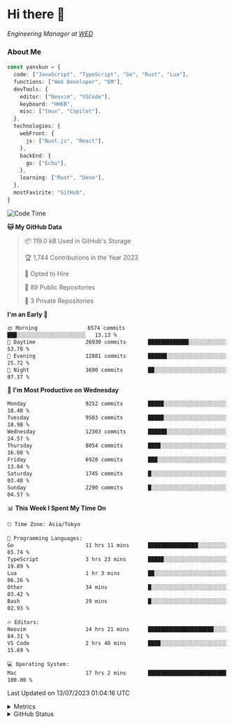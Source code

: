 # Hi there&nbsp;:wave:

<!-- ![Alt text](https://spotify-recently-played-readme.vercel.app/api?user=31kynbuubkiu3r4qh4hjuaglhfay) -->

_Engineering Manager at [WED](https://github.com/wedinc)_

### About Me

```ts
const yanskun = {
  code: ["JavaScript", "TypeScript", "Go", "Rust", "Lua"],
  functions: ["Web Developer", "EM"],
  devTools: {
    editor: ["Neovim", "VSCode"],
    keyboard: "HHKB",
    misc: ["tmux", "Copilot"],
  },
  technologies: {
    webFront: {
      js: ["Nuxt.js", "React"],
    },
    backEnd: {
      go: ["Echo"],
    },
    learning: ["Rust", "Deno"],
  },
  mostFavirite: "GitHub",
}
```

<!--START_SECTION:waka-->
![Code Time](http://img.shields.io/badge/Code%20Time-372%20hrs%2040%20mins-blue)

**🐱 My GitHub Data** 

> 📦 119.0 kB Used in GitHub's Storage 
 > 
> 🏆 1,744 Contributions in the Year 2023
 > 
> 💼 Opted to Hire
 > 
> 📜 89 Public Repositories 
 > 
> 🔑 3 Private Repositories 
 > 
**I'm an Early 🐤** 

```text
🌞 Morning                6574 commits        ███░░░░░░░░░░░░░░░░░░░░░░   13.13 % 
🌆 Daytime                26930 commits       █████████████░░░░░░░░░░░░   53.78 % 
🌃 Evening                12881 commits       ██████░░░░░░░░░░░░░░░░░░░   25.72 % 
🌙 Night                  3690 commits        ██░░░░░░░░░░░░░░░░░░░░░░░   07.37 % 
```
📅 **I'm Most Productive on Wednesday** 

```text
Monday                   9252 commits        █████░░░░░░░░░░░░░░░░░░░░   18.48 % 
Tuesday                  9503 commits        █████░░░░░░░░░░░░░░░░░░░░   18.98 % 
Wednesday                12303 commits       ██████░░░░░░░░░░░░░░░░░░░   24.57 % 
Thursday                 8054 commits        ████░░░░░░░░░░░░░░░░░░░░░   16.08 % 
Friday                   6928 commits        ███░░░░░░░░░░░░░░░░░░░░░░   13.84 % 
Saturday                 1745 commits        █░░░░░░░░░░░░░░░░░░░░░░░░   03.48 % 
Sunday                   2290 commits        █░░░░░░░░░░░░░░░░░░░░░░░░   04.57 % 
```


📊 **This Week I Spent My Time On** 

```text
🕑︎ Time Zone: Asia/Tokyo

💬 Programming Languages: 
Go                       11 hrs 11 mins      ████████████████░░░░░░░░░   65.74 % 
TypeScript               3 hrs 23 mins       █████░░░░░░░░░░░░░░░░░░░░   19.89 % 
Lua                      1 hr 3 mins         ██░░░░░░░░░░░░░░░░░░░░░░░   06.26 % 
Other                    34 mins             █░░░░░░░░░░░░░░░░░░░░░░░░   03.42 % 
Bash                     29 mins             █░░░░░░░░░░░░░░░░░░░░░░░░   02.93 % 

🔥 Editors: 
Neovim                   14 hrs 21 mins      █████████████████████░░░░   84.31 % 
VS Code                  2 hrs 40 mins       ████░░░░░░░░░░░░░░░░░░░░░   15.69 % 

💻 Operating System: 
Mac                      17 hrs 2 mins       █████████████████████████   100.00 % 
```


 Last Updated on 13/07/2023 01:04:16 UTC
<!--END_SECTION:waka-->

<details>
  <summary>Metrics</summary>
  <img src="https://github.com/yanskun/yanskun/blob/main/github-metrics.svg" alt="Metrics">
</details>

<details>
  <summary>GitHub Status</summary>
  <picture>
    <source media="(prefers-color-scheme: dark)" srcset="https://raw.githubusercontent.com/yanskun/yanskun/master/profile-summary-card-output/nord_dark/0-profile-details.svg">
   <img src="https://raw.githubusercontent.com/yanskun/yanskun/master/profile-summary-card-output/default/0-profile-details.svg">
  </picture>
  <br>
  <picture>
    <source media="(prefers-color-scheme: dark)" srcset="https://raw.githubusercontent.com/yanskun/yanskun/master/profile-summary-card-output/nord_dark/1-repos-per-language.svg">
   <img src="https://raw.githubusercontent.com/yanskun/yanskun/master/profile-summary-card-output/default/1-repos-per-language.svg">
  </picture>
  <picture>
    <source media="(prefers-color-scheme: dark)" srcset="https://raw.githubusercontent.com/yanskun/yanskun/master/profile-summary-card-output/nord_dark/2-most-commit-language.svg">
   <img src="https://raw.githubusercontent.com/yanskun/yanskun/master/profile-summary-card-output/default/2-most-commit-language.svg">
  </picture>
  <br>
  <picture>
    <source media="(prefers-color-scheme: dark)" srcset="https://raw.githubusercontent.com/yanskun/yanskun/master/profile-summary-card-output/nord_dark/3-stats.svg">
   <img src="https://raw.githubusercontent.com/yanskun/yanskun/master/profile-summary-card-output/default/3-stats.svg">
  </picture>
  <picture>
    <source media="(prefers-color-scheme: dark)" srcset="https://raw.githubusercontent.com/yanskun/yanskun/master/profile-summary-card-output/nord_dark/4-productive-time.svg">
   <img src="https://raw.githubusercontent.com/yanskun/yanskun/master/profile-summary-card-output/default/4-productive-time.svg">
  </picture>
</details>
